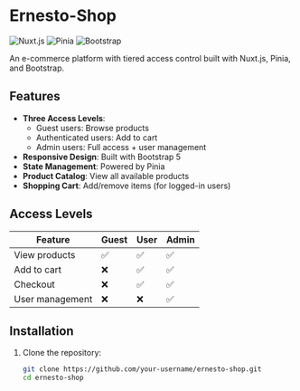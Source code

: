 # Ernesto-Shop

![Nuxt.js](https://img.shields.io/badge/Nuxt.js-00C58E?style=for-the-badge&logo=nuxt.js&logoColor=white)
![Pinia](https://img.shields.io/badge/Pinia-FFD02F?style=for-the-badge&logo=pinia&logoColor=000)
![Bootstrap](https://img.shields.io/badge/Bootstrap-7952B3?style=for-the-badge&logo=bootstrap&logoColor=white)

An e-commerce platform with tiered access control built with Nuxt.js, Pinia, and Bootstrap.

## Features

- **Three Access Levels**:
  - Guest users: Browse products
  - Authenticated users: Add to cart
  - Admin users: Full access + user management
- **Responsive Design**: Built with Bootstrap 5
- **State Management**: Powered by Pinia
- **Product Catalog**: View all available products
- **Shopping Cart**: Add/remove items (for logged-in users)


## Access Levels

| Feature            | Guest | User | Admin |
|--------------------|-------|------|-------|
| View products      | ✅    | ✅   | ✅    |
| Add to cart        | ❌    | ✅   | ✅    |
| Checkout           | ❌    | ✅   | ✅    |
| User management    | ❌    | ❌   | ✅    |

## Installation

1. Clone the repository:
   ```bash
   git clone https://github.com/your-username/ernesto-shop.git
   cd ernesto-shop

